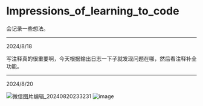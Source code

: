 # Impressions_of_learning_to_code
会记录一些想法。

---
2024/8/18

写注释真的很重要啊，今天根据输出日志一下子就发现问题在哪，然后看注释补全功能。

---

2024/8/20

![微信图片编辑_20240820233231](https://github.com/user-attachments/assets/80583019-3e68-4d46-920f-87420a507327)
![image](https://github.com/user-attachments/assets/3c7851c3-95ad-4b78-b4d4-8eb85147c7fa)

